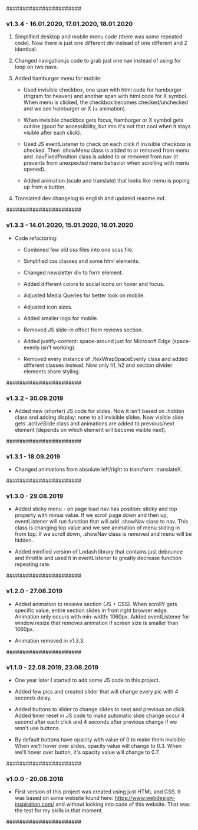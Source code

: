 
#######################

### v1.3.4 - 16.01.2020, 17.01.2020, 18.01.2020

1. Simplified desktop and mobile menu code (there was some repeated code). Now there is just one different div instead of one different and 2 identical.

2. Changed navigation.js code to grab just one nav instead of using for loop on two navs.

3. Added hamburger menu for mobile:

    - Used invisible checkbox, one span with html code for hamburger (trigram for heaven) and another span with html code for X symbol. When menu is clicked, the checkbox becomes checked/unchecked and we see hamburger or X (+ animation).

    - When invisible checkbox gets focus, hamburger or X symbol gets outline (good for accessibility, but imo it's not that cool when it stays visible after each click).

    - Used JS eventListener to check on each click if invisible checkbox is checked. Then .showMenu class is added to or removed from menu and .navFixedPosition class is added to or removed from nav (it prevents from unexpected menu behavior when scrolling with menu opened).

    - Added animation (scale and translate) that looks like menu is poping up from a button.

4. Translated dev changelog to english and updated readme.md.

#######################

### v1.3.3 - 14.01.2020, 15.01.2020, 16.01.2020

- Code refactoring:

    - Combined few old css files into one scss file.

    - Simplified css classes and some html elements.

    - Changed newsletter div to form element.

    - Added different colors to social icons on hover and focus.

    - Adjusted Media Queries for better look on mobile.

    - Adjusted icon sizes.

    - Added smaller logo for mobile.

    - Removed JS slide-in effect from reviews section.

    - Added justify-content: space-around just for Microsoft Edge (space-evenly isn't working).

    - Removed every instance of .flexWrapSpaceEvenly class and added different classes instead. Now only h1, h2 and section divider elements share styling.

#######################

### v1.3.2 - 30.09.2019

- Added new (shorter) JS code for slides. Now it isn't based on .hidden class and adding display: none to all invisible slides. Now visible slide gets .activeSlide class and animations are added to previous/next element (depends on which element will become visible next).

#######################

### v1.3.1 - 18.09.2019

- Changed animations from absolute left/right to transform: translateX.

#######################

### v1.3.0 - 29.08.2019

- Added sticky menu - on page load nav has position: sticky and top property with minus value. If we scroll page down and then up, eventListener will run function that will add .showNav class to nav. This class is changing top value and we see animation of menu sliding in from top. If we scroll down, .showNav class is removed and menu will be hidden. 

- Added minified version of Lodash library that contains just debounce and throttle and used it in eventListener to greatly decrease function repeating rate.

#######################

### v1.2.0 - 27.08.2019

- Added animation to reviews section (JS + CSS). When scrollY gets specific value, entire section slides in from right browser edge. Animation only occurs with min-width: 1060px. Added eventListener for window.resize that removes animation if screen size is smaller than 1060px.

- Animation removed in v1.3.3.

#######################

### v1.1.0 - 22.08.2019, 23.08.2019

- One year later I started to add some JS code to this project.

- Added few pics and created slider that will change every pic with 4 seconds delay.

- Added buttons to slider to change slides to next and previous on click. Added timer reset in JS code to make automatic slide change occur 4 second after each click and 4 seconds after previous change if we won't use buttons.

- By default buttons have opacity with value of 0 to make them invisible. When we'll hover over slides, opacity value will change to 0.3. When we'll hover over button, it's opacity value will change to 0.7.

#######################

### v1.0.0 - 20.08.2018

- First version of this project was created using just HTML and CSS. It was based on some website found here:
https://www.webdesign-inspiration.com/ and without looking into code of this website. That was the test for my skills in that moment.

#######################